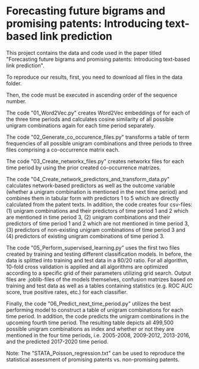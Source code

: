# Forecasting future bigrams and promising patents: Introducing text-based link prediction

This project contains the data and code used in the paper titled "Forecasting future bigrams and promising patents: 
Introducing text-based link prediction".

To reproduce our results, first, you need to download all files in the data folder.

Then, the code must be executed in ascending order of the sequence number.

The code "01_Word2Vec.py" creates Word2Vec embeddings of for each of the three time periods and calculates cosine similarity of all possible unigram combinations again for each time period separately.

The code "02_Generate_co_occurence_files.py" transforms a table of term frequencies of all possible unigram combinations and three periods to three files comprising a co-occurrence matrix each.

The code "03_Create_networkx_files.py" creates networkx files for each time period by using the prior created co-occurrence matrizes.

The code "04_Create_network_predictors_and_transform_data.py" calculates network-based predictors as well as the outcome variable (whether a unigram combination is mentioned in the next time period) and combines them in tabular form with predictors 1 to 5 which are directly calculated from the patent texts. In addition, the code creates four csv-files: (1) unigram combinations and their predictors of time period 1 and 2 which are mentioned in time period 3, (2) unigram combinations and their predictors of time period 1 and 2 which are not mentioned in time period 3, (3) predictors of non-existing unigram combinations of time period 3 and (4) predictors of existing unigram combinations of time period 3.

The code "05_Perform_supervised_learning.py" uses the first two files created by training and testing different classification models. In before, the data is splitted into training and test data in a 80/20 ratio. For all algorithm, 10-fold cross validation is applied and all algorithms are optimized according to a specific grid of their parameters utilizing grid search. Output files are .joblib-files of the models themselves, confusion matrizes based on training and test data as well as a tables containing statistics (e.g. ROC AUC score, true positive rates, etc.) for each classifier.

Finally, the code "06_Predict_next_time_period.py" utilizes the best performing model to construct a table of unigram combinations for each time period. In addition, the code predicts the unigram combinations in the upcoming fourth time period. The resulting table depicts all 499,500 possible unigram combinations as index and whether or not they are mentioned in the four time periods, i.e. 2005-2008, 2009-2012, 2013-2016, and the predicted 2017-2020 time period.

Note: The "STATA_Poisson_regression.txt" can be used to reproduce the statistical assessment of promising patents vs. non-promising patents.
